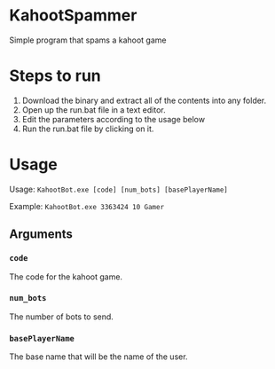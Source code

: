 # KahootSpammer
Simple program that spams a kahoot game

# Steps to run
1) Download the binary and extract all of the contents into any folder.
2) Open up the run.bat file in a text editor.
3) Edit the parameters according to the usage below
4) Run the run.bat file by clicking on it.

# Usage
Usage: `KahootBot.exe [code] [num_bots] [basePlayerName]`

Example: `KahootBot.exe 3363424 10 Gamer`

## Arguments

### `code`

The code for the kahoot game.

### `num_bots`

The number of bots to send.

### `basePlayerName`

The base name that will be the name of the user. 



